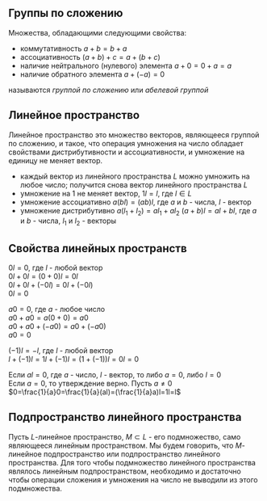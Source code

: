 ## Группы по сложению
Множества, обладающими следующими свойства:
- коммутативность $a+b=b+a$
- ассоциативность $(a+b)+c=a+(b+c)$
- наличие нейтрального (нулевого) элемента $a+0=0+a=a$
- наличие обратного элемента $a+(-a)=0$  

называются *группой по сложению* или *абелевой группой*

## Линейное пространство
Линейное пространство это множество векторов, являющееся группой по сложению, и такое, 
что операция умножения на число обладает свойствами дистрибутивности и ассоциативности,
и умножение на единицу не меняет вектор.
- каждый вектор из линейного пространства $L$ можно умножить на любое число;
получится снова вектор линейного пространства $L$
- умножение на 1 не меняет вектор, $1l=l$, где $l\in L$
- умножение ассоциативно $a(bl)=(ab)l$, где $a$ и $b$ - числа, $l$ - вектор
- умножение дистрибутивно $a(l_1+l_2)=al_1+al_2$ $(a+b)l=al+bl$, где $a$ и $b$ - числа, $l_1$ и $l_2$ - векторы

## Свойства линейных пространств 
$0l=0$, где $l$ - любой вектор  
$0l+0l=(0+0)l=0l$  
$0l+0l+(-0l)=0l+(-0l)$  
$0l=0$  

$a0=0$, где $a$ - любое число  
$a0+a0=a(0+0)=a0$  
$a0+a0+(-a0)=a0+(-a0)$  
$a0=0$  

$(-1)l=-l$, где $l$ - любой вектор  
$l+(-1)l=1l+(-1)l=(1+(-1))l=0l=0$  

Если $al=0$, где $a$ - число, $l$ - вектор, то либо $a=0$, либо $l=0$  
Если $a=0$, то утверждение верно. Пусть $a \ne 0$  
$0=\frac{1}{a}0=\frac{1}{a}(al)=(\frac{1}{a}a)l=1l=l$  

## Подпространство линейного пространства
Пусть $L$-линейное пространство, $M \subset L$ - его подмножество, само являющееся линейным пространством. 
Мы будем говорить, что $M$-линейное подпространство или подпространство линейного пространства.
Для того чтобы подмножество линейного пространства являлось линейным подпространством, необходимо и
достаточно чтобы операции сложения и умножения на число не выводили из этого подмножества.  
